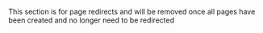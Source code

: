 This section is for page redirects and will be removed once all pages have been created and no longer need to be redirected